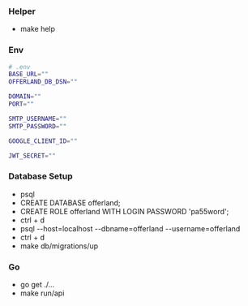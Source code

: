 ### Helper

-   make help

### Env
```sh
# .env
BASE_URL=""
OFFERLAND_DB_DSN=""

DOMAIN=""
PORT=""

SMTP_USERNAME=""
SMTP_PASSWORD=""

GOOGLE_CLIENT_ID=""

JWT_SECRET=""
```

### Database Setup

-   psql
-   CREATE DATABASE offerland;
-   CREATE ROLE offerland WITH LOGIN PASSWORD 'pa55word';
-   ctrl + d
-   psql --host=localhost --dbname=offerland --username=offerland
-   ctrl + d
-   make db/migrations/up

### Go
- go get ./...
- make run/api